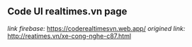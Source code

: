 ## Code UI realtimes.vn page

*link firebase:* https://coderealtimesvn.web.app/
*origined link:* http://reatimes.vn/xe-cong-nghe-c87.html 
